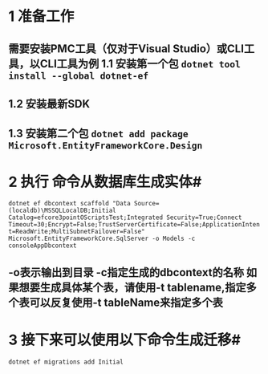 # 1 准备工作 #
需要安装PMC工具（仅对于Visual Studio）或CLI工具，以CLI工具为例
1.1 安装第一个包
`dotnet tool install --global dotnet-ef`
---
1.2 安装最新SDK
---
1.3 安装第二个包
`dotnet add package Microsoft.EntityFrameworkCore.Design`
---
# 2 执行 命令从数据库生成实体#
`dotnet ef dbcontext scaffold "Data Source=(localdb)\MSSQLLocalDB;Initial Catalog=efcore3pointOScriptsTest;Integrated Security=True;Connect Timeout=30;Encrypt=False;TrustServerCertificate=False;ApplicationIntent=ReadWrite;MultiSubnetFailover=False"  Microsoft.EntityFrameworkCore.SqlServer -o Models -c consoleAppDbcontext`

-o表示输出到目录 -c指定生成的dbcontext的名称
如果想要生成具体某个表，请使用-t tablename,指定多个表可以反复使用-t tableName来指定多个表
---
# 3 接下来可以使用以下命令生成迁移#

`dotnet ef migrations add Initial`
